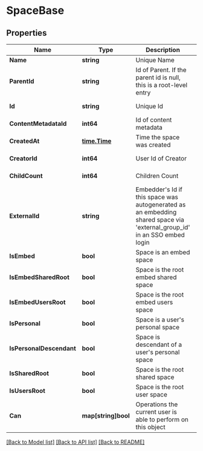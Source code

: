 # SpaceBase

## Properties

Name | Type | Description | Notes
------------ | ------------- | ------------- | -------------
**Name** | **string** | Unique Name | 
**ParentId** | **string** | Id of Parent. If the parent id is null, this is a root-level entry | [optional] 
**Id** | **string** | Unique Id | [optional] [readonly] 
**ContentMetadataId** | **int64** | Id of content metadata | [optional] [readonly] 
**CreatedAt** | [**time.Time**](time.Time.md) | Time the space was created | [optional] [readonly] 
**CreatorId** | **int64** | User Id of Creator | [optional] [readonly] 
**ChildCount** | **int64** | Children Count | [optional] [readonly] 
**ExternalId** | **string** | Embedder&#39;s Id if this space was autogenerated as an embedding shared space via &#39;external_group_id&#39; in an SSO embed login | [optional] [readonly] 
**IsEmbed** | **bool** | Space is an embed space | [optional] [readonly] 
**IsEmbedSharedRoot** | **bool** | Space is the root embed shared space | [optional] [readonly] 
**IsEmbedUsersRoot** | **bool** | Space is the root embed users space | [optional] [readonly] 
**IsPersonal** | **bool** | Space is a user&#39;s personal space | [optional] [readonly] 
**IsPersonalDescendant** | **bool** | Space is descendant of a user&#39;s personal space | [optional] [readonly] 
**IsSharedRoot** | **bool** | Space is the root shared space | [optional] [readonly] 
**IsUsersRoot** | **bool** | Space is the root user space | [optional] [readonly] 
**Can** | **map[string]bool** | Operations the current user is able to perform on this object | [optional] [readonly] 

[[Back to Model list]](../README.md#documentation-for-models) [[Back to API list]](../README.md#documentation-for-api-endpoints) [[Back to README]](../README.md)


